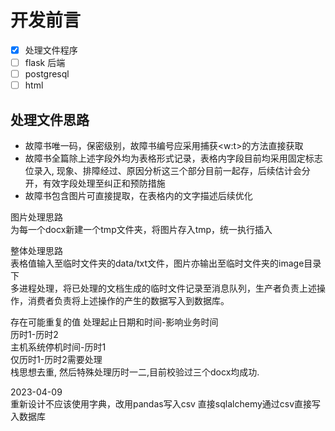 # 开发前言  

- [x] 处理文件程序  
- [ ] flask 后端  
- [ ] postgresql  
- [ ] html  

## 处理文件思路  

- 故障书唯一码，保密级别，故障书编号应采用捕获<w:t>的方法直接获取  
- 故障书全篇除上述字段外均为表格形式记录，表格内字段目前均采用固定标志位录入, 现象、排障经过、原因分析这三个部分目前一起存，后续估计会分开，有效字段处理至纠正和预防措施
- 故障书包含图片可直接提取，在表格内的文字描述后续优化

图片处理思路  
为每一个docx新建一个tmp文件夹，将图片存入tmp，统一执行插入  

整体处理思路  
表格值输入至临时文件夹的data/txt文件，图片亦输出至临时文件夹的image目录下  
多进程处理，将已处理的文档生成的临时文件记录至消息队列，生产者负责上述操作，消费者负责将上述操作的产生的数据写入到数据库。  

存在可能重复的值
处理起止日期和时间-影响业务时间  
历时1-历时2  
主机系统停机时间-历时1  
仅历时1-历时2需要处理  
栈思想去重, 然后特殊处理历时一二,目前校验过三个docx均成功.

2023-04-09  
重新设计不应该使用字典，改用pandas写入csv
直接sqlalchemy通过csv直接写入数据库

